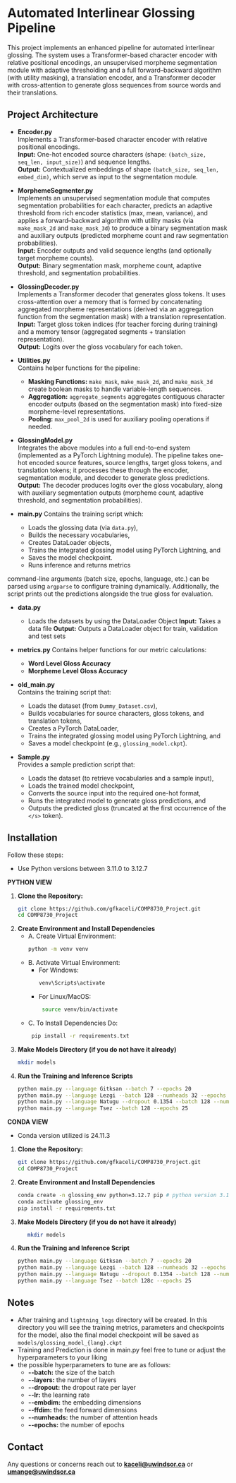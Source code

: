 # Automated Interlinear Glossing Pipeline

This project implements an enhanced pipeline for automated interlinear glossing. The system uses a Transformer-based character encoder with relative positional encodings, an unsupervised morpheme segmentation module with adaptive thresholding and a full forward–backward algorithm (with utility masking), a translation encoder, and a Transformer decoder with cross-attention to generate gloss sequences from source words and their translations.

## Project Architecture

- **Encoder.py**  
  Implements a Transformer-based character encoder with relative positional encodings.  
  **Input:** One-hot encoded source characters (shape: `(batch_size, seq_len, input_size)`) and sequence lengths.  
  **Output:** Contextualized embeddings of shape `(batch_size, seq_len, embed_dim)`, which serve as input to the segmentation module.

- **MorphemeSegmenter.py**  
  Implements an unsupervised segmentation module that computes segmentation probabilities for each character, predicts an adaptive threshold from rich encoder statistics (max, mean, variance), and applies a forward–backward algorithm with utility masks (via `make_mask_2d` and `make_mask_3d`) to produce a binary segmentation mask and auxiliary outputs (predicted morpheme count and raw segmentation probabilities).  
  **Input:** Encoder outputs and valid sequence lengths (and optionally target morpheme counts).  
  **Output:** Binary segmentation mask, morpheme count, adaptive threshold, and segmentation probabilities.

- **GlossingDecoder.py**  
  Implements a Transformer decoder that generates gloss tokens. It uses cross-attention over a memory that is formed by concatenating aggregated morpheme representations (derived via an aggregation function from the segmentation mask) with a translation representation.  
  **Input:** Target gloss token indices (for teacher forcing during training) and a memory tensor (aggregated segments + translation representation).  
  **Output:** Logits over the gloss vocabulary for each token.

- **Utilities.py**  
  Contains helper functions for the pipeline:
  - **Masking Functions:** `make_mask`, `make_mask_2d`, and `make_mask_3d` create boolean masks to handle variable-length sequences.
  - **Aggregation:** `aggregate_segments` aggregates contiguous character encoder outputs (based on the segmentation mask) into fixed-size morpheme-level representations.
  - **Pooling:** `max_pool_2d` is used for auxiliary pooling operations if needed.

- **GlossingModel.py**  
  Integrates the above modules into a full end-to-end system (implemented as a PyTorch Lightning module). The pipeline takes one-hot encoded source features, source lengths, target gloss tokens, and translation tokens; it processes these through the encoder, segmentation module, and decoder to generate gloss predictions.  
  **Output:** The decoder produces logits over the gloss vocabulary, along with auxiliary segmentation outputs (morpheme count, adaptive threshold, and segmentation probabilities).

- **main.py**
  Contains the training script which:
  - Loads the glossing data (via `data.py`),
  - Builds the necessary vocabularies,
  - Creates DataLoader objects,
  - Trains the integrated glossing model using PyTorch Lightning, and
  - Saves the model checkpoint.
  - Runs inference and returns metrics

command-line arguments (batch size, epochs, language, etc.) can be parsed using `argparse` to configure training dynamically. 
Additionally, the script prints out the predictions alongside the true gloss for evaluation.

- **data.py**
  - Loads the datasets by using the DataLoader Object
  **Input:** Takes a data file
  **Output:** Outputs a DataLoader object for train, validation and test sets

- **metrics.py**
  Contains helper functions for our metric calculations:
  - **Word Level Gloss Accuracy**
  - **Morpheme Level Gloss Accuracy**


- **old_main.py**  
  Contains the training script that:
  - Loads the dataset (from `Dummy_Dataset.csv`),
  - Builds vocabularies for source characters, gloss tokens, and translation tokens,
  - Creates a PyTorch DataLoader,
  - Trains the integrated glossing model using PyTorch Lightning, and
  - Saves a model checkpoint (e.g., `glossing_model.ckpt`).

- **Sample.py**  
  Provides a sample prediction script that:
  - Loads the dataset (to retrieve vocabularies and a sample input),
  - Loads the trained model checkpoint,
  - Converts the source input into the required one-hot format,
  - Runs the integrated model to generate gloss predictions, and
  - Outputs the predicted gloss (truncated at the first occurrence of the `</s>` token).

## Installation

Follow these steps:

- Use Python versions between 3.11.0 to 3.12.7

**PYTHON VIEW**
1. **Clone the Repository:**
   ```bash
   git clone https://github.com/gfkaceli/COMP8730_Project.git
   cd COMP8730_Project
2. **Create Environment and Install Dependencies**
   - A. Create Virtual Environment:
      ```bash
      python -m venv venv
   - B. Activate Virtual Environment:
     - For Windows:
        ```bash
        venv\Scripts\activate
     - For Linux/MacOS:
       ```bash
        source venv/bin/activate
   - C. To Install Dependencies Do:
       ```bash
        pip install -r requirements.txt
   
3. **Make Models Directory (if you do not have it already)**
    ```bash
   mkdir models

4. **Run the Training and Inference Scripts**
    ```bash
   python main.py --language Gitksan --batch 7 --epochs 20
   python main.py --language Lezgi --batch 128 --numheads 32 --epochs 30
   python main.py --language Natugu --dropout 0.1354 --batch 128 --numheads 64 --epochs 20
   python main.py --language Tsez --batch 128 --epochs 25


**CONDA VIEW**

- Conda version utilized is 24.11.3

1. **Clone the Repository:**
   ```bash
   git clone https://github.com/gfkaceli/COMP8730_Project.git
   cd COMP8730_Project
   
2. **Create Environment and Install Dependencies**
   ```bash
   conda create -n glossing_env python=3.12.7 pip # python version 3.11.0 to 3.12.7 should work so feel free to change
   conda activate glossing_env
   pip install -r requirements.txt

3. **Make Models Directory (if you do not have it already)**
    ```bash
       mkdir models

4. **Run the Training and Inference Script**
    ```bash
   python main.py --language Gitksan --batch 7 --epochs 20
   python main.py --language Lezgi --batch 128 --numheads 32 --epochs 30
   python main.py --language Natugu --dropout 0.1354 --batch 128 --numheads 64 --epochs 20
   python main.py --language Tsez --batch 128c --epochs 25

   
## Notes

- After training and `lightning_logs` directory 
  will be created. In this directory you will see
  the training metrics, parameters and checkpoints
  for the model, also the final model checkpoint
  will be saved as `models/glossing_model_{lang}.ckpt`
- Training and Prediction is done in main.py feel free to 
  tune or adjust the hyperparameters to your liking
- the possible hyperparameters to tune are as follows:
  - **--batch:**  the size of the batch
  - **--layers:** the number of layers
  - **--dropout:** the dropout rate per layer
  - **--lr:** the learning rate
  - **--embdim:** the embedding dimensions
  - **--ffdim:** the feed forward dimensions
  - **--numheads:** the number of attention heads
  - **--epochs:** the number of epochs

  
## Contact

Any questions or concerns reach out to **kaceli@uwindsor.ca** or **umange@uwindsor.ca**
